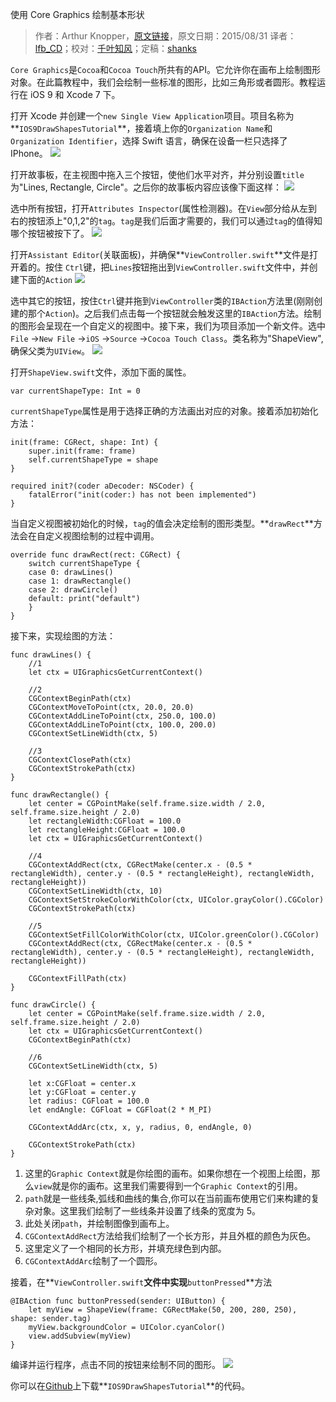 使用 Core Graphics 绘制基本形状

> 作者：Arthur Knopper，[原文链接](http://www.ioscreator.com/tutorials/drawing-shapes-core-graphics-tutorial)，原文日期：2015/08/31
> 译者：[lfb_CD](http://weibo.com/lfbWb)；校对：[千叶知风](http://weibo.com/xiaoxxiao)；定稿：[shanks](http://codebuild.me/)
  










`Core Graphics`是`Cocoa`和`Cocoa Touch`所共有的API。它允许你在画布上绘制图形对象。在此篇教程中，我们会绘制一些标准的图形，比如三角形或者圆形。教程运行在 iOS 9 和 Xcode 7 下。



打开 Xcode 并创建一个`new Single View Application`项目。项目名称为**`IOS9DrawShapesTutorial`**，接着填上你的`Organization Name`和`Organization Identifier`，选择 Swift 语言，确保在设备一栏只选择了 IPhone。
![](http://swift.gg/img/articles/drawing-shapes-core-graphics-tutorial/format=750w1444269942.141822)

打开故事板，在主视图中拖入三个按钮，使他们水平对齐，并分别设置`title`为"Lines, Rectangle, Circle"。之后你的故事板内容应该像下面这样：
![](http://swift.gg/img/articles/drawing-shapes-core-graphics-tutorial/DrawShapes-Storyboard.pngformat=750w1444269942.392771)

选中所有按钮，打开`Attributes Inspector`(属性检测器)。在`View`部分给从左到右的按钮添上"0,1,2"的`tag`。`tag`是我们后面才需要的，我们可以通过`tag`的值得知哪个按钮被按下了。
![](http://swift.gg/img/articles/drawing-shapes-core-graphics-tutorial/format=300w1444269942.461758)

打开`Assistant Editor`(关联面板)，并确保**`ViewController.swift`**文件是打开着的。按住 `Ctrl`键，把`Lines`按钮拖出到`ViewController.swift`文件中，并创建下面的`Action`
![](http://swift.gg/img/articles/drawing-shapes-core-graphics-tutorial/format=300w1444269942.535743)

选中其它的按钮，按住`Ctrl`键并拖到`ViewController`类的`IBAction`方法里(刚刚创建的那个`Action`)。之后我们点击每一个按钮就会触发这里的`IBAction`方法。绘制的图形会呈现在一个自定义的视图中。接下来，我们为项目添加一个新文件。选中`File` ->`New File` ->`iOS` ->`Source` ->`Cocoa Touch Class`。类名称为"ShapeView",确保父类为`UIView`。
![](http://swift.gg/img/articles/drawing-shapes-core-graphics-tutorial/format=750w1444269942.609728)

打开`ShapeView.swift`文件，添加下面的属性。

    
    var currentShapeType: Int = 0
`currentShapeType`属性是用于选择正确的方法画出对应的对象。接着添加初始化方法：

    
    init(frame: CGRect, shape: Int) {
        super.init(frame: frame)
        self.currentShapeType = shape
    }
        
    required init?(coder aDecoder: NSCoder) {
        fatalError("init(coder:) has not been implemented")
    }
当自定义视图被初始化的时候，`tag`的值会决定绘制的图形类型。**`drawRect`**方法会在自定义视图绘制的过程中调用。

    
    override func drawRect(rect: CGRect) {
        switch currentShapeType {
        case 0: drawLines()
        case 1: drawRectangle()
        case 2: drawCircle()
        default: print("default")
        }        
    }

接下来，实现绘图的方法：

    
    func drawLines() {
        //1
        let ctx = UIGraphicsGetCurrentContext()
            
        //2
        CGContextBeginPath(ctx)
        CGContextMoveToPoint(ctx, 20.0, 20.0)
        CGContextAddLineToPoint(ctx, 250.0, 100.0)
        CGContextAddLineToPoint(ctx, 100.0, 200.0)
        CGContextSetLineWidth(ctx, 5)
            
        //3
        CGContextClosePath(ctx)
        CGContextStrokePath(ctx)
    }
        
    func drawRectangle() {
        let center = CGPointMake(self.frame.size.width / 2.0, self.frame.size.height / 2.0)
        let rectangleWidth:CGFloat = 100.0
        let rectangleHeight:CGFloat = 100.0
        let ctx = UIGraphicsGetCurrentContext()
            
        //4
        CGContextAddRect(ctx, CGRectMake(center.x - (0.5 * rectangleWidth), center.y - (0.5 * rectangleHeight), rectangleWidth, rectangleHeight))
        CGContextSetLineWidth(ctx, 10)
        CGContextSetStrokeColorWithColor(ctx, UIColor.grayColor().CGColor)
        CGContextStrokePath(ctx)
                
        //5
        CGContextSetFillColorWithColor(ctx, UIColor.greenColor().CGColor)
        CGContextAddRect(ctx, CGRectMake(center.x - (0.5 * rectangleWidth), center.y - (0.5 * rectangleHeight), rectangleWidth, rectangleHeight))
            
        CGContextFillPath(ctx)
    }
        
    func drawCircle() {
        let center = CGPointMake(self.frame.size.width / 2.0, self.frame.size.height / 2.0)
        let ctx = UIGraphicsGetCurrentContext()
        CGContextBeginPath(ctx)
            
        //6 
        CGContextSetLineWidth(ctx, 5)
            
        let x:CGFloat = center.x
        let y:CGFloat = center.y
        let radius: CGFloat = 100.0
        let endAngle: CGFloat = CGFloat(2 * M_PI)
            
        CGContextAddArc(ctx, x, y, radius, 0, endAngle, 0)
            
        CGContextStrokePath(ctx)
    }

 1. 这里的`Graphic Context`就是你绘图的画布。如果你想在一个视图上绘图，那么`view`就是你的画布。这里我们需要得到一个`Graphic Context`的引用。
 2. `path`就是一些线条,弧线和曲线的集合,你可以在当前画布使用它们来构建的复杂对象。这里我们绘制了一些线条并设置了线条的宽度为 5。
 3. 此处关闭`path`，并绘制图像到画布上。
 4. `CGContextAddRect`方法给我们绘制了一个长方形，并且外框的颜色为灰色。
 5. 这里定义了一个相同的长方形，并填充绿色到内部。
 6. `CGContextAddArc`绘制了一个圆形。

接着，在**`ViewController.swift`**文件中实现**`buttonPressed`**方法

    
    @IBAction func buttonPressed(sender: UIButton) {
        let myView = ShapeView(frame: CGRectMake(50, 200, 280, 250), shape: sender.tag)
        myView.backgroundColor = UIColor.cyanColor()
        view.addSubview(myView)
    }
编译并运行程序，点击不同的按钮来绘制不同的图形。
![](http://swift.gg/img/articles/drawing-shapes-core-graphics-tutorial/format=750w1444269942.683713)

你可以在[Github](https://github.com/ioscreator/ioscreator)上下载**`IOS9DrawShapesTutorial`**的代码。